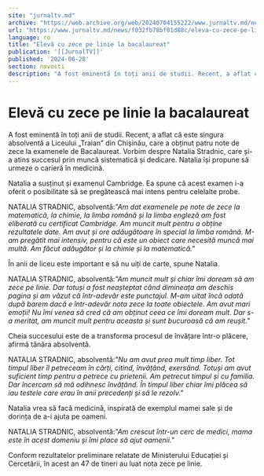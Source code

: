 ```yaml
---
site: "jurnaltv.md"
archive: "https://web.archive.org/web/20240704155222/www.jurnaltv.md/news/f032fb78bf01d88c/eleva-cu-zece-pe-linie-la-bacalaureat.html"
url: "https://www.jurnaltv.md/news/f032fb78bf01d88c/eleva-cu-zece-pe-linie-la-bacalaureat.html"
language: ro
title: "Elevă cu zece pe linie la bacalaureat"
publication: '[[JurnalTV]]'
published: '2024-06-28'
section: novosti
description: "A fost eminentă în toți anii de studii. Recent, a aflat că este singura absolventă a Liceului „Traian” din Chișinău, care a obținut patru note de zece la examenele de Bacalaureat. Vorbim despre Natalia Stradnic, care și-a atins succesul prin muncă sistematică și dedicare. Natalia își propune să urmeze o carieră în medicină."
---
```


# Elevă cu zece pe linie la bacalaureat

A fost eminentă în toți anii de studii. Recent, a aflat că este singura absolventă a Liceului „Traian” din Chișinău, care a obținut patru note de zece la examenele de Bacalaureat. Vorbim despre Natalia Stradnic, care și-a atins succesul prin muncă sistematică și dedicare. Natalia își propune să urmeze o carieră în medicină.

Natalia a susținut și examenul Cambridge. Ea spune că acest examen i-a oferit o posibilitate să se pregătească mai intens pentru celelalte probe.

NATALIA STRADNIC, absolventă:*"Am dat examenele pe note de zece la matematică, la chimie, la limba română și la limba engleză am fost eliberată cu certificat Cambridge. Am muncit mult pentru a obține rezultatele date. Am avut și ore adăugătoare în special la limba română. M-am pregătit mai intensiv, pentru că este un obiect care necesită muncă mai multă. Am făcut adăugător și la chimie și la matematică."*

În anii de liceu este important e să nu uiți de carte, spune Natalia.

NATALIA STRADNIC, absolventă:*"Am muncit mult și chiar îmi doream să am zece pe linie. Dar totuși a fost neașteptat când dimineața am deschis pagina și am văzut că într-adevăr este punctajul. M-am uitat încă odată după barem dacă e într-adevăr nota zece la toate obiectele. Am avut mari emoții! Nu îmi venea să cred că am obținut ceea ce îmi doream mult. Dar s-a meritat, am muncit mult pentru aceasta și sunt bucuroasă că am reușit."*

Cheia succesului este de a transforma procesul de învățare într-o plăcere, afirmă tânăra absolventă.

NATALIA STRADNIC, absolventă:*"Nu am avut prea mult timp liber. Tot timpul liber îl petreceam în cărți, citind, învățând, exersând. Totuși am avut suficient timp pentru a petrece cu prietenii. Am petrecut timpul și cu familia. Dar încercam să mă odihnesc învățând. În timpul liber chiar îmi plăcea să iau testele care erau în anii precedenți și să le rezolv."*

Natalia vrea să facă medicină, inspirată de exemplul mamei sale și de dorința de a-i ajuta pe oameni.

NATALIA STRADNIC, absolventă:*"Am crescut într-un cerc de medici, mama este în acest domeniu și îmi place să ajut oamenii."*

Conform rezultatelor preliminare relatate de Ministerului Educației și Cercetării, în acest an 47 de tineri au luat nota zece pe linie.